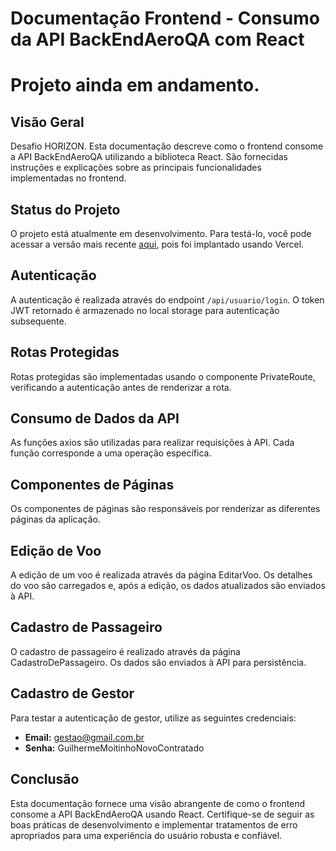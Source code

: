 # Documentação Frontend - Consumo da API BackEndAeroQA com React
# Projeto ainda em andamento.

## Visão Geral
Desafio HORIZON. Esta documentação descreve como o frontend consome a API BackEndAeroQA utilizando a biblioteca React. São fornecidas instruções e explicações sobre as principais funcionalidades implementadas no frontend.

## Status do Projeto
O projeto está atualmente em desenvolvimento. Para testá-lo, você pode acessar a versão mais recente [aqui](https://passagensaereashorizon.vercel.app), pois foi implantado usando Vercel.

## Autenticação
A autenticação é realizada através do endpoint `/api/usuario/login`. O token JWT retornado é armazenado no local storage para autenticação subsequente.

## Rotas Protegidas
Rotas protegidas são implementadas usando o componente PrivateRoute, verificando a autenticação antes de renderizar a rota.

## Consumo de Dados da API
As funções axios são utilizadas para realizar requisições à API. Cada função corresponde a uma operação específica.

## Componentes de Páginas
Os componentes de páginas são responsáveis por renderizar as diferentes páginas da aplicação.

## Edição de Voo
A edição de um voo é realizada através da página EditarVoo. Os detalhes do voo são carregados e, após a edição, os dados atualizados são enviados à API.

## Cadastro de Passageiro
O cadastro de passageiro é realizado através da página CadastroDePassageiro. Os dados são enviados à API para persistência.

## Cadastro de Gestor
Para testar a autenticação de gestor, utilize as seguintes credenciais:
- **Email:** gestao@gmail.com.br
- **Senha:** GuilhermeMoitinhoNovoContratado

## Conclusão
Esta documentação fornece uma visão abrangente de como o frontend consome a API BackEndAeroQA usando React. Certifique-se de seguir as boas práticas de desenvolvimento e implementar tratamentos de erro apropriados para uma experiência do usuário robusta e confiável.


